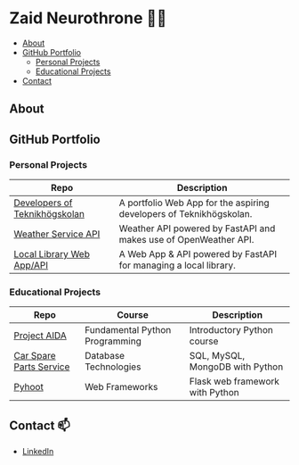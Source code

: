 # Zaid Neurothrone :man_technologist:

- [About](#about)
- [GitHub Portfolio](#github-portfolio)
    - [Personal Projects](#personal-projects)
    - [Educational Projects](#educational-projects)
- [Contact](#contact)

## About

## GitHub Portfolio

### Personal Projects

[project-dot]: https://github.com/neurothrone/project-dot

[weather-api]: https://github.com/neurothrone/weather-api

[local-library]: https://github.com/neurothrone/local-library

| Repo                                         | Description                                                         |
|----------------------------------------------|---------------------------------------------------------------------|
| [Developers of Teknikhögskolan][project-dot] | A portfolio Web App for the aspiring developers of Teknikhögskolan. |
| [Weather Service API][weather-api]           | Weather API powered by FastAPI and makes use of OpenWeather API.    |
| [Local Library Web App/API][local-library]   | A Web App & API powered by FastAPI for managing a local library.    |

### Educational Projects

[project-aida]: https://github.com/zn-ths/fundamental-python-project

[car-spare-parts]: https://github.com/neurothrone/ths-car-spare-parts

[pyhoot]: https://github.com/Flaskeneers/Pyhoot

| Repo                                       | Course                         | Description                     | 
|--------------------------------------------|--------------------------------|---------------------------------|
| [Project AIDA][project-aida]               | Fundamental Python Programming | Introductory Python course      |
| [Car Spare Parts Service][car-spare-parts] | Database Technologies          | SQL, MySQL, MongoDB with Python |
| [Pyhoot][pyhoot]                           | Web Frameworks                 | Flask web framework with Python |

[python]: https://github.com/neurothrone/python-programming-zaid-neurothrone

## Contact :mailbox:

[linkedin]: https://www.linkedin.com/in/neurothrone/

- [LinkedIn][linkedin]

